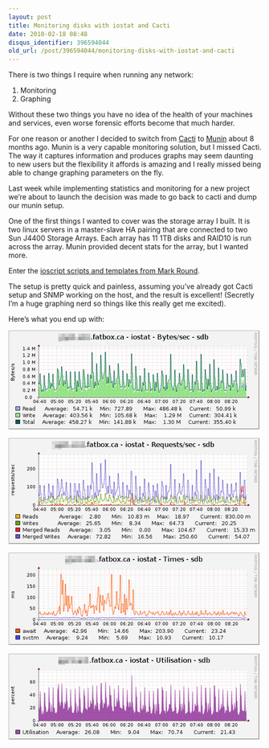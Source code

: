 ```yaml
---
layout: post
title: Monitoring disks with iostat and Cacti
date: 2010-02-18 08:48
disqus_identifier: 396594044
old_url: /post/396594044/monitoring-disks-with-iostat-and-cacti
---
```


There is two things I require when running any network:

1. Monitoring
2. Graphing

Without these two things you have no idea of the health of your machines and services, even worse forensic efforts become that much harder.

For one reason or another I decided to switch from [Cacti](http://www.cacti.net/) to [Munin](http://munin.projects.linpro.no/) about 8 months ago. Munin is a very capable monitoring solution, but I missed Cacti. The way it captures information and produces graphs may seem daunting to new users but the flexibility it affords is amazing and I really missed being able to change graphing parameters on the fly.

Last week while implementing statistics and monitoring for a new project we’re about to launch the decision was made to go back to cacti and dump our munin setup.

One of the first things I wanted to cover was the storage array I built. It is two linux servers in a master-slave HA pairing that are connected to two Sun J4400 Storage Arrays. Each array has 11 1TB disks and RAID10 is run across the array. Munin provided decent stats for the array, but I wanted more.

Enter the [ioscript scripts and templates from Mark Round](http://www.markround.com/archives/48-Linux-iostat-monitoring-with-Cacti.html).

The setup is pretty quick and painless, assuming you’ve already got Cacti setup and SNMP working on the host, and the result is excellent! (Secretly I’m a huge graphing nerd so things like this really get me excited).

Here’s what you end up with:

![Bytes per sec](/assets/iostat-cacti/bytes-sec.png)

![Request per sec](/assets/iostat-cacti/requests-sec.png)

![Times](/assets/iostat-cacti/times.png)

![Utilization](/assets/iostat-cacti/util.png)

